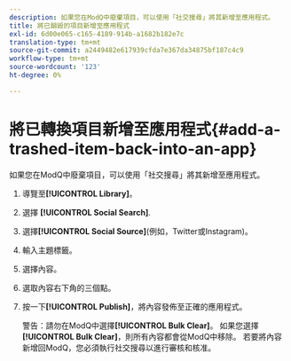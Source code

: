 ```yaml
---
description: 如果您在ModQ中廢棄項目，可以使用「社交搜尋」將其新增至應用程式。
title: 將已銷毀的項目新增至應用程式
exl-id: 6d00e065-c165-4189-914b-a1682b182e7c
translation-type: tm+mt
source-git-commit: a2449482e617939cfda7e367da34875bf187c4c9
workflow-type: tm+mt
source-wordcount: '123'
ht-degree: 0%

---
```


# 將已轉換項目新增至應用程式{#add-a-trashed-item-back-into-an-app}

如果您在ModQ中廢棄項目，可以使用「社交搜尋」將其新增至應用程式。

1. 導覽至&#x200B;**[!UICONTROL Library]**。
1. 選擇 **[!UICONTROL Social Search]**.
1. 選擇&#x200B;**[!UICONTROL Social Source]**(例如，Twitter或Instagram)。
1. 輸入主題標籤。
1. 選擇內容。
1. 選取內容右下角的三個點。
1. 按一下&#x200B;**[!UICONTROL Publish]**，將內容發佈至正確的應用程式。

   警告：請勿在ModQ中選擇&#x200B;**[!UICONTROL Bulk Clear]**。 如果您選擇&#x200B;**[!UICONTROL Bulk Clear]**，則所有內容都會從ModQ中移除。 若要將內容新增回ModQ，您必須執行社交搜尋以進行審核和核准。
